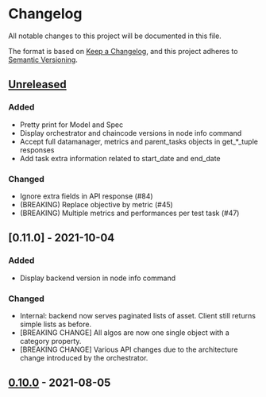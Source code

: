 # Changelog

All notable changes to this project will be documented in this file.

The format is based on [Keep a Changelog](https://keepachangelog.com/en/1.0.0/),
and this project adheres to [Semantic Versioning](https://semver.org/spec/v2.0.0.html).

## [Unreleased]

### Added

- Pretty print for Model and Spec
- Display orchestrator and chaincode versions in node info command
- Accept full datamanager, metrics and parent_tasks objects in get_*_tuple responses
- Add task extra information related to start_date and end_date

### Changed

- Ignore extra fields in API response (#84)
- (BREAKING) Replace objective by metric (#45)
- (BREAKING) Multiple metrics and performances per test task (#47)

## [0.11.0] - 2021-10-04

### Added

- Display backend version in node info command

### Changed

- Internal: backend now serves paginated lists of asset. Client still returns simple lists as before.
- [BREAKING CHANGE] All algos are now one single object with a category property.
- [BREAKING CHANGE] Various API changes due to the architecture change introduced by the orchestrator.

## [0.10.0] - 2021-08-05

[Unreleased]: https://github.com/owkin/substra/compare/0.10.0...HEAD
[0.10.0]: https://github.com/owkin/substra/compare/0.9.0...0.10.0

